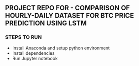 
## PROJECT REPO FOR - COMPARISON OF HOURLY-DAILY DATASET FOR BTC PRICE PREDICTION USING LSTM

### STEPS TO RUN

- Install Anaconda and setup python environment
- Install dependencies 
- Run Jupyter notebook
 
